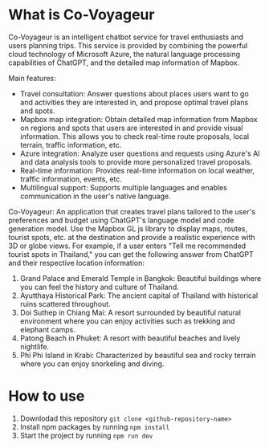 # What is Co-Voyageur
Co-Voyageur is an intelligent chatbot service for travel enthusiasts and users planning trips. This service is provided by combining the powerful cloud technology of Microsoft Azure, the natural language processing capabilities of ChatGPT, and the detailed map information of Mapbox.

Main features:

- Travel consultation: Answer questions about places users want to go and activities they are interested in, and propose optimal travel plans and spots.
- Mapbox map integration: Obtain detailed map information from Mapbox on regions and spots that users are interested in and provide visual information. This allows you to check real-time route proposals, local terrain, traffic information, etc.
- Azure integration: Analyze user questions and requests using Azure's AI and data analysis tools to provide more personalized travel proposals.
- Real-time information: Provides real-time information on local weather, traffic information, events, etc.
- Multilingual support: Supports multiple languages ​​and enables communication in the user's native language.

Co-Voyageur: An application that creates travel plans tailored to the user's preferences and budget using ChatGPT's language model and code generation model. Use the Mapbox GL js library to display maps, routes, tourist spots, etc. at the destination and provide a realistic experience with 3D or globe views. For example, if a user enters "Tell me recommended tourist spots in Thailand," you can get the following answer from ChatGPT and their respective location information:

1. Grand Palace and Emerald Temple in Bangkok: Beautiful buildings where you can feel the history and culture of Thailand.
2. Ayutthaya Historical Park: The ancient capital of Thailand with historical ruins scattered throughout.
3. Doi Suthep in Chiang Mai: A resort surrounded by beautiful natural environment where you can enjoy activities such as trekking and elephant camps.
4. Patong Beach in Phuket: A resort with beautiful beaches and lively nightlife.
5. Phi Phi Island in Krabi: Characterized by beautiful sea and rocky terrain where you can enjoy snorkeling and diving.


# How to use
1. Downlodad this repository `git clone <github-repository-name>`
2. Install npm packages by running `npm install`
3. Start the project by running `npm run dev`
